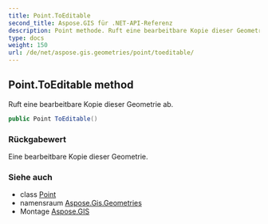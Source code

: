 ```yaml
---
title: Point.ToEditable
second_title: Aspose.GIS für .NET-API-Referenz
description: Point methode. Ruft eine bearbeitbare Kopie dieser Geometrie ab.
type: docs
weight: 150
url: /de/net/aspose.gis.geometries/point/toeditable/
---
```

## Point.ToEditable method

Ruft eine bearbeitbare Kopie dieser Geometrie ab.

```csharp
public Point ToEditable()
```

### Rückgabewert

Eine bearbeitbare Kopie dieser Geometrie.

### Siehe auch

* class [Point](../)
* namensraum [Aspose.Gis.Geometries](../../point/)
* Montage [Aspose.GIS](../../../)


